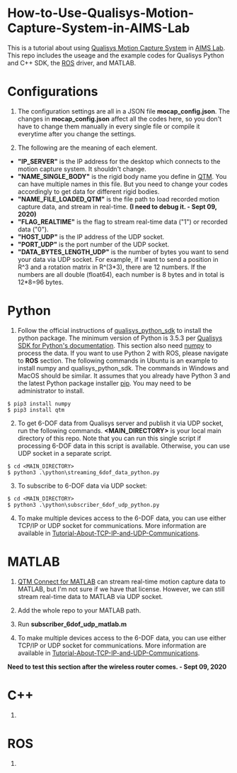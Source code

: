 # How-to-Use-Qualisys-Motion-Capture-System-in-AIMS-Lab
This is a tutorial about using [Qualisys Motion Capture System](https://www.qualisys.com/) in [AIMS Lab](https://engineering.purdue.edu/AIMS). This repo includes the useage and the example codes for Qualisys Python and C++ SDK, the [ROS](https://www.ros.org/) driver, and MATLAB.


# Configurations
1. The configuration settings are all in a JSON file **mocap_config.json**. The changes in **mocap_config.json** affect all the codes here, so you don't have to change them manually in every single file or compile it everytime after you change the settings.

2. The following are the meaning of each element.
* **"IP_SERVER"** is the IP address for the desktop which connects to the motion capture system. It shouldn't change.
* **"NAME_SINGLE_BODY"** is the rigid body name you define in [QTM](https://www.qualisys.com/software/qualisys-track-manager/). You can have multiple names in this file. But you need to change your codes accordingly to get data for different rigid bodies.
* **"NAME_FILE_LOADED_QTM"** is the file path to load recorded motion capture data, and stream in real-time. **(I need to debug it. - Sept 09, 2020)**
* **"FLAG_REALTIME"** is the flag to stream real-time data ("1") or recorded data ("0").
* **"HOST_UDP"** is the IP address of the UDP socket.
* **"PORT_UDP"** is the port number of the UDP socket.
* **"DATA_BYTES_LENGTH_UDP"** is the number of bytes you want to send your data via UDP socket. For example, if I want to send a position in R\^3 and a rotation matrix in R\^(3\*3), there are 12 numbers. If the numbers are all double (float64), each number is 8 bytes and in total is 12\*8=96 bytes. 


# Python
1. Follow the official instructions of [qualisys_python_sdk](https://github.com/qualisys/qualisys_python_sdk) to install the python package. The minimum version of Python is 3.5.3 per [Qualisys SDK for Python's documentation](https://qualisys.github.io/qualisys_python_sdk/index.html). This section also need [numpy](https://numpy.org/) to process the data. If you want to use Python 2 with ROS, please navigate to **ROS** section. The following commands in Ubuntu is an example to install numpy and qualisys_python_sdk. The commands in Windows and MacOS should be similar. It assumes that you already have Python 3 and the latest Python package installer [pip](https://pypi.org/project/pip/). You may need to be administrator to install.
```
$ pip3 install numpy
$ pip3 install qtm
```

2. To get 6-DOF data from Qualisys server and publish it via UDP socket, run the following commands. **<MAIN_DIRECTORY>** is your local main directory of this repo.
Note that you can run this single script if processing 6-DOF data in this script is available. Otherwise, you can use UDP socket in a separate script.
```
$ cd <MAIN_DIRECTORY>
$ python3 .\python\streaming_6dof_data_python.py
```

3. To subscribe to 6-DOF data via UDP socket:
```
$ cd <MAIN_DIRECTORY>
$ python3 .\python\subscriber_6dof_udp_python.py
```

4. To make multiple devices access to the 6-DOF data, you can use either TCP/IP or UDP socket for communications. More information are available in [Tutorial-About-TCP-IP-and-UDP-Communications](https://github.com/zehuilu/Tutorial-About-TCP-IP-and-UDP-Communications).


# MATLAB
1. [QTM Connect for MATLAB](https://www.qualisys.com/software/matlab/) can stream real-time motion capture data to MATLAB, but I'm not sure if we have that license. However, we can still stream real-time data to MATLAB via UDP socket.

2. Add the whole repo to your MATLAB path.

3. Run **subscriber_6dof_udp_matlab.m**

4. To make multiple devices access to the 6-DOF data, you can use either TCP/IP or UDP socket for communications. More information are available in [Tutorial-About-TCP-IP-and-UDP-Communications](https://github.com/zehuilu/Tutorial-About-TCP-IP-and-UDP-Communications).

**Need to test this section after the wireless router comes. - Sept 09, 2020**


# C++
1. 



# ROS
1. 

